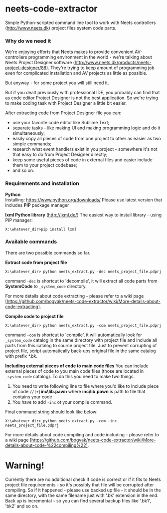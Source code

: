 # neets-code-extractor
Simple Python-scripted command line tool to work with Neets controllers (http://www.neets.dk) project files system code parts.

### Why do we need it
We're enjoying efforts that Neets makes to provide convenient AV-controllers programming environment in the world - we're talking about Neets Project Designer software (http://www.neets.dk/products/neets-project-designer/88).
They're trying to keep amount of programming job even for complicated installation and AV projects as little as possible.

But anyway - for some project you will still need it.

But if you dealt previously with professional IDE, you probably can find that as code editor Project Designer is not the best application. So we're trying to make coding task with Project Designer a little bit easier.

After extracting code from Project Designer file you can:
- use your favorite code editor like Sublime Text;
- separate tasks - like making UI and making programming logic and do it simultaneously;
- easily copy all pieces of code from one project to other as easier as two simple commands;
- research what event handlers exist in you project - somewhere it's not that easy to do from Project Designer directly;
- keep some useful pieces of code in external files and easier include them to your project codebase;
- and so on.

### Requirements and installation
**Python**  
Installing: https://www.python.org/downloads/
Please use latest version that includes **PIP** package manager

**lxml Python library** (http://lxml.de/)
The easiest way to install library - using PIP manager:
```shell
X:\whatever_dir>pip install lxml
```

### Available commands
There are two possible commands so far.

**Extract code from project file**
```dos
X:\whatever_dir> python neets_extract.py -dec neets_project_file.pdprj
```
command `-dec` is shortcut to 'decompile', it will extract all code parts from **SystemCode** to `_system_code` directory.

For more details about code extracting - please refer to a wiki page [https://github.com/bogvak/neets-code-extractor/wiki/More-details-about-code-extracting].

**Compile code to project file**
```dos
X:\whatever_dir> python neets_extract.py -com neets_project_file.pdprj
```
command `-com` is shortcut to 'compile', it will automatically look for `_system_code` catalog in the same directory with project file and include all parts from this catalog to source project file.
Just to prevent corrupting of project file, script automatically back-ups original file in the same catalog with prefix _*.bk_.

**Including external pieces of code to main code files**
You can include external pieces of code to you main code files (those are located in  `_system_code` catalog).
To do this you need to make two things.
1. You need to write following line to file where you'd like to include piece of code 
  `//|+|`**inc\lib.pawn**
  where **inc\lib.pawn** is path to file that contains your code
2. You have to add `-inc` ot your compile command.

Final command string should look like below:
```dos
X:\whatever_dir> python neets_extract.py -com -inc neets_project_file.pdprj
```

For more details about code compiling and code including - please refer to a wiki page [https://github.com/bogvak/neets-code-extractor/wiki/More-details-about-code-%22compiling%22].

# Warning!
Currently there are no additional check if code is correct or if it fits to Neets project file requirements - so it's possibly that file will be corrupted after compiling.
So if it happened - please use backed up file - it should be in the same directory, with the same filename just with '.bk' extension in the end. Back up is incremental - so you can find several backup files like '.bk1', 'bk2' and so on.
